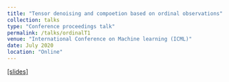 ```yaml
---
title: "Tensor denoising and compoetion based on ordinal observations"
collection: talks
type: "Conference proceedings talk"
permalink: /talks/ordinalT1
venue: "International Conference on Machine learning (ICML)"
date: July 2020
location: "Online"
---
```


[[slides]](https://github.com/Chanwoost/Chanwoost.github.io/tree/master/files/icmltalk.pdf)
